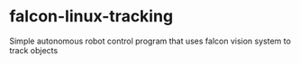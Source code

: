 falcon-linux-tracking
=====================

Simple autonomous robot control program that uses falcon vision system to track objects
